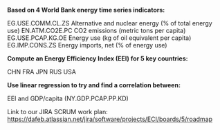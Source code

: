 <b> Based on 4 World Bank energy time series indicators: </b>

EG.USE.COMM.CL.ZS Alternative and nuclear energy (% of total energy use) 
EN.ATM.CO2E.PC CO2 emissions (metric tons per capita) 
EG.USE.PCAP.KG.OE Energy use (kg of oil equivalent per capita) 
EG.IMP.CONS.ZS Energy imports, net (% of energy use)

<b> Compute an Energy Efficiency Index (EEI) for 5 key countries: </b>

CHN 
FRA 
JPN 
RUS 
USA

<b> Use linear regression to try and find a correlation between: </b>

EEI and GDP/capita (NY.GDP.PCAP.PP.KD)



Link to our JIRA SCRUM work plan: https://dafeb.atlassian.net/jira/software/projects/ECI/boards/5/roadmap
        
        



